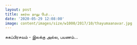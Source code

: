 ```yaml
---
layout: post
title: ஊர்ல நாலு பேர்...
date: '2020-05-29 12:08:00'
image: content/images/size/w1000/2017/10/thayumaanavar.jpg
---
```


சுகப்பிரசவம் - இலக்கு அல்ல, பயணம்...

